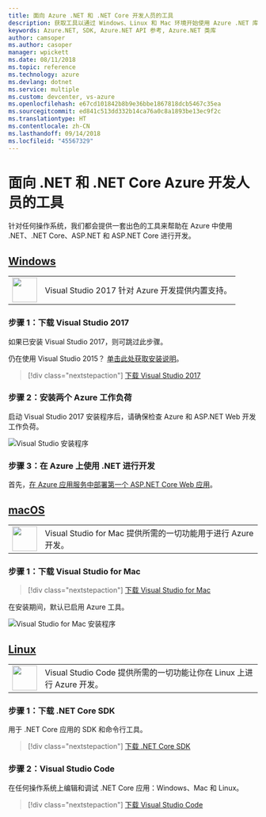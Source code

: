 ```yaml
---
title: 面向 Azure .NET 和 .NET Core 开发人员的工具
description: 获取工具以通过 Windows、Linux 和 Mac 环境开始使用 Azure .NET 库。
keywords: Azure.NET, SDK, Azure.NET API 参考, Azure.NET 类库
author: camsoper
ms.author: casoper
manager: wpickett
ms.date: 08/11/2018
ms.topic: reference
ms.technology: azure
ms.devlang: dotnet
ms.service: multiple
ms.custom: devcenter, vs-azure
ms.openlocfilehash: e67cd101842b8b9e36bbe1867818dcb5467c35ea
ms.sourcegitcommit: ed841c513dd332b14ca76a0c8a1893be13ec9f2c
ms.translationtype: HT
ms.contentlocale: zh-CN
ms.lasthandoff: 09/14/2018
ms.locfileid: "45567329"
---
```

# <a name="tools-for-net-and-net-core-azure-developers"></a>面向 .NET 和 .NET Core Azure 开发人员的工具

针对任何操作系统，我们都会提供一套出色的工具来帮助在 Azure 中使用 .NET、.NET Core、ASP.NET 和 ASP.NET Core 进行开发。

## <a name="windowstabwindows"></a>[Windows](#tab/windows)

<table>
  <tr>
    <td width="50">
        <img src="https://docs.microsoft.com/en-us/media/logos/logo_vs-ide.svg" width="50" height="50"></img>
    </td>
    <td>
        Visual Studio 2017 针对 Azure 开发提供内置支持。
    </td>
  </tr>
</table>

### <a name="step-1-download-visual-studio-2017"></a>步骤 1：下载 Visual Studio 2017

如果已安装 Visual Studio 2017，则可跳过此步骤。

仍在使用 Visual Studio 2015？  [单击此处获取安装说明](dotnet-sdk-vs2015-install.md)。

> [!div class="nextstepaction"]
> [下载 Visual Studio 2017](https://www.visualstudio.com/downloads/)

### <a name="step-2-install-the-two-azure-workloads"></a>步骤 2：安装两个 Azure 工作负荷

启动 Visual Studio 2017 安装程序后，请确保检查 Azure 和 ASP.NET Web 开发工作负荷。

![Visual Studio 安装程序](media/dotnet-tools/azure-workloads.png)

### <a name="step-3-develop-with-net-on-azure"></a>步骤 3：在 Azure 上使用 .NET 进行开发

首先，[在 Azure 应用服务中部署第一个 ASP.NET Core Web 应用](https://docs.microsoft.com/azure/app-service-web/app-service-web-get-started-dotnet)。

## <a name="macostabmacos"></a>[macOS](#tab/macos)
<table>
  <tr>
    <td width="50">
        <img src="https://docs.microsoft.com/en-us/media/logos/logo_vs-mac.svg" width="50" height="50"></img>
    </td>
    <td>
        Visual Studio for Mac 提供所需的一切功能用于进行 Azure 开发。
    </td>
  </tr>
</table>

### <a name="step-1-download-visual-studio-for-mac"></a>步骤 1：下载 Visual Studio for Mac

> [!div class="nextstepaction"]
> [下载 Visual Studio for Mac](https://www.visualstudio.com/vs/visual-studio-mac/)

在安装期间，默认已启用 Azure 工具。

![Visual Studio for Mac 安装程序](media/dotnet-tools/azure-vsmac.png)

## <a name="linuxtablinux"></a>[Linux](#tab/linux)

<table>
  <tr>
    <td width="50">
        <img src="https://docs.microsoft.com/en-us/visualstudio/products/images/vs-code.svg" width="50" height="50"></img>
    </td>
    <td>
        Visual Studio Code 提供所需的一切功能让你在 Linux 上进行 Azure 开发。
    </td>
  </tr>
</table>

### <a name="step-1-download-the-net-core-sdk"></a>步骤 1：下载 .NET Core SDK

用于 .NET Core 应用的 SDK 和命令行工具。

> [!div class="nextstepaction"]
> [下载 .NET Core SDK](https://www.microsoft.com/net/core)

### <a name="step-2-visual-studio-code"></a>步骤 2：Visual Studio Code

在任何操作系统上编辑和调试 .NET Core 应用：Windows、Mac 和 Linux。

> [!div class="nextstepaction"]
> [下载 Visual Studio Code](https://code.visualstudio.com)
